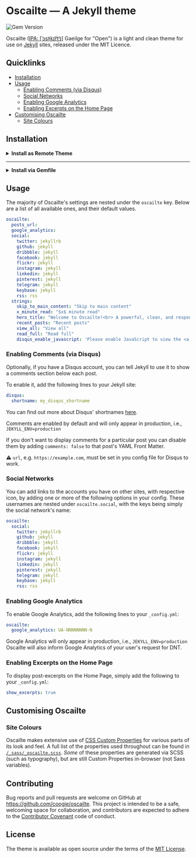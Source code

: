# Oscailte &mdash; A Jekyll theme

![Gem Version](https://img.shields.io/gem/v/oscailte?style=flat-square)

Oscailte ([IPA: [ˈɔsˠkɪlʲtʲɪ]](http://en.wiktionary.org/wiki/Appendix:Irish_pronunciation) Gaeilge for "Open") is a light and clean theme for use on [Jekyll](https://jekyllrb.org/) sites, released under the MIT Licence.

## Quicklinks
  - [Installation](#installation)
  - [Usage](#usage)
    - [Enabling Comments (via Disqus)](#enabling-comments-via-disqus)
    - [Social Networks](#social-networks)
    - [Enabling Google Analytics](#enabling-google-analytics)
    - [Enabling Excerpts on the Home Page](#enabling-excerpts-on-the-home-page)
  - [Customising Oscailte](#customising-oscailte)
    - [Site Colours](#site-colours)

## Installation

<details>
  <summary><strong>Install as Remote Theme</strong></summary>

  Using [Jekyll Remote Theme](https://github.com/benbalter/jekyll-remote-theme) (enabled
  by default on Github Pages) is the quickest way to install Oscailte.

  1. Add the following to your site's `_config.yml` to activate Oscailte  
  ```yml
  remote_theme: coogie/oscailte
  ```
</details>

----

<details>
  <summary><strong>Install via Gemfile</strong></summary>

  1. Add this line to your Jekyll site's `Gemfile`:  
  ```ruby
  gem "oscailte"
  ```

  2. And add this line to your Jekyll site's `_config.yml`:
  ```yaml
  theme: oscailte
  ```

  3. And then execute:
  ```sh
  $ bundle
  ```

  4. Or install it yourself as:
  ```sh
  $ gem install oscailte
  ```
</details>

## Usage

The majority of Oscailte's settings are nested under the `oscailte` key.
Below are a list of all available ones, and their default values.

```yml
oscailte:
  posts_url:
  google_analytics:
  social:
    twitter: jekyllrb
    github: jekyll
    dribbble: jekyll
    facebook: jekyll
    flickr: jekyll
    instagram: jekyll
    linkedin: jekyll
    pinterest: jekyll
    telegram: jekyll
    keybase: jekyll
    rss: rss
  strings:
    skip_to_main_content: "Skip to main content"
    x_minute_read: "$x$ minute read"
    hero_title: "Welcome to Oscailte!<br> A powerful, clean, and responsive Jekyll theme."
    recent_posts: "Recent posts"
    view_all: "View all"
    read_full: "Read full"
    disqus_enable_javascript: 'Please enable JavaScript to view the <a href="https://disqus.com/?ref_noscript" rel="nofollow">comments powered by Disqus</a>.'
```

### Enabling Comments (via Disqus)

Optionally, if you have a Disqus account, you can tell Jekyll to use it to show a comments
section below each post.

To enable it, add the following lines to your Jekyll site:

```yml
disqus:
  shortname: my_disqus_shortname
```

You can find out more about Disqus' shortnames [here](https://help.disqus.com/installation/whats-a-shortname).

Comments are enabled by default and will only appear in production, i.e.,
`JEKYLL_ENV=production`

If you don't want to display comments for a particular post you can disable them by adding
`comments: false` to that post's YAML Front Matter.

:warning: `url`, e.g. `https://example.com`, must be set in you config file for Disqus to
work.

### Social Networks

You can add links to the accounts you have on other sites, with respective icon, by adding
one or more of the following options in your config. These usernames are nested under
`oscailte.social`, with the keys being simply the social network's name:

```yml
oscailte:
  social:
    twitter: jekyllrb
    github: jekyll
    dribbble: jekyll
    facebook: jekyll
    flickr: jekyll
    instagram: jekyll
    linkedin: jekyll
    pinterest: jekyll
    telegram: jekyll
    keybase: jekyll
    rss: rss
```

### Enabling Google Analytics

To enable Google Analytics, add the following lines to your `_config.yml`:

```yml
oscailte:
  google_analytics: UA-NNNNNNNN-N
```

Google Analytics will only appear in production, i.e., `JEKYLL_ENV=production`
Oscailte will also inform Google Analytics of your user's request for DNT.

### Enabling Excerpts on the Home Page

To display post-excerpts on the Home Page, simply add the following to your `_config.yml`:

```yaml
show_excerpts: true
```

## Customising Oscailte

### Site Colours

Oscailte makes extensive use of [CSS Custom Properties](https://developer.mozilla.org/en-US/docs/Web/CSS/--*)
for various parts of its look and feel. A full list of the properties used throughout can
be found in [`/_sass/_oscailte.scss`](./_sass/_oscailte.scss#L40). _Some_ of these
properties are generated via SCSS (such as typography), but are still Custom Properties
in-browser (not Sass variables).

## Contributing

Bug reports and pull requests are welcome on GitHub at https://github.com/coogie/oscailte.
This project is intended to be a safe, welcoming space for collaboration, and contributors
are expected to adhere to the [Contributor Covenant](https://contributor-covenant.org)
code of conduct.

## License

The theme is available as open source under the terms of the [MIT License](https://opensource.org/licenses/MIT).
